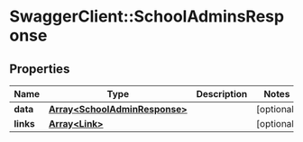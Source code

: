 # SwaggerClient::SchoolAdminsResponse

## Properties
Name | Type | Description | Notes
------------ | ------------- | ------------- | -------------
**data** | [**Array&lt;SchoolAdminResponse&gt;**](SchoolAdminResponse.md) |  | [optional] 
**links** | [**Array&lt;Link&gt;**](Link.md) |  | [optional] 

